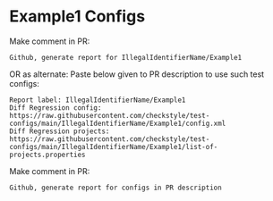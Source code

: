 # Example1 Configs
Make comment in PR:
```
Github, generate report for IllegalIdentifierName/Example1
```
OR as alternate:
Paste below given to PR description to use such test configs:
```
Report label: IllegalIdentifierName/Example1
Diff Regression config: https://raw.githubusercontent.com/checkstyle/test-configs/main/IllegalIdentifierName/Example1/config.xml
Diff Regression projects: https://raw.githubusercontent.com/checkstyle/test-configs/main/IllegalIdentifierName/Example1/list-of-projects.properties
```
Make comment in PR:
```
Github, generate report for configs in PR description
```

